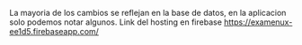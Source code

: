 La mayoria de los cambios se reflejan en la base de datos, en la aplicacion solo podemos notar algunos.
Link del hosting en firebase https://examenux-ee1d5.firebaseapp.com/
